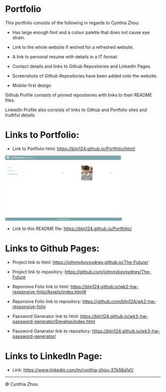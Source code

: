 # Portfolio

This portfolio consists of the following in regards to Cynthia Zhou:

* Has large enough font and a colour palette that does not cause eye strain.

* Link to the whole website if wished for a refreshed website.

* A link to personal resume with details in a IT format.

* Contact details and links to Github Repositories and LinkedIn Pages.

* Screenshots of Github Repositories have been added onto the website.

* Mobile-first design


Github Profile consists of pinned repositories with links to their README files.

LinkedIn Profile also consists of links to Github and Portfolio sites and truthful details.

# Links to Portfolio:

* Link to Portfolio html:
https://blin124.github.io/Portfolio/html/
<img src="/images/screenshots-of-html/portfolio-html.png" width="75%" height="50%">


* Link to this README file:
https://blin124.github.io/Portfolio/

# Links to Github Pages:

* Project link to html:
https://johnnyboysydney.github.io/The-Future/

* Project link to repository:
https://github.com/johnnyboysydney/The-Future


* Reponsive Folio link to html:
https://blin124.github.io/wk2-hw-responsive-folio/Assets/index.html#

* Reponsive Folio link to repository:
https://github.com/blin124/wk2-hw-responsive-folio


* Password Generator link to html:
https://blin124.github.io/wk3-hw-password-generator/Develop/index.html

* Password Generator link to repository:
https://blin124.github.io/wk3-hw-password-generator/


# Links to LinkedIn Page:

* Link:
https://www.linkedin.com/in/cynthia-zhou-37b56a1a1/


- - -
© Cynthia Zhou
